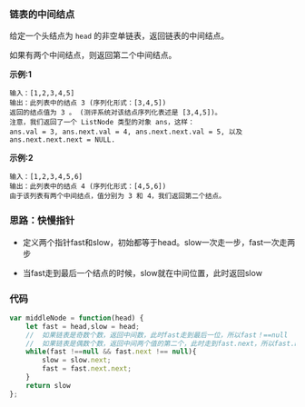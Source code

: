 ###  链表的中间结点

给定一个头结点为 `head` 的非空单链表，返回链表的中间结点。

如果有两个中间结点，则返回第二个中间结点。

**示例:1**

```
输入：[1,2,3,4,5]
输出：此列表中的结点 3 (序列化形式：[3,4,5])
返回的结点值为 3 。 (测评系统对该结点序列化表述是 [3,4,5])。
注意，我们返回了一个 ListNode 类型的对象 ans，这样：
ans.val = 3, ans.next.val = 4, ans.next.next.val = 5, 以及 ans.next.next.next = NULL.
```

**示例:2**

```
输入：[1,2,3,4,5,6]
输出：此列表中的结点 4 (序列化形式：[4,5,6])
由于该列表有两个中间结点，值分别为 3 和 4，我们返回第二个结点。
```

### 思路：快慢指针

- 定义两个指针fast和slow，初始都等于head。slow一次走一步，fast一次走两步

- 当fast走到最后一个结点的时候，slow就在中间位置，此时返回slow

### 代码

```js
var middleNode = function(head) {
    let fast = head,slow = head;
    // 	如果链表是奇数个数，返回中间数，此时fast走到最后一位，所以fast！==null
    //	如果链表是偶数个数，返回中间两个值的第二个，此时走到fast.next，所以fast.next !== null
    while(fast !==null && fast.next !== null){
        slow = slow.next;
        fast = fast.next.next;
    }
    return slow
};
```




